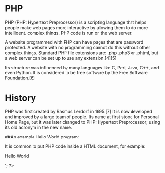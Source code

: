 # PHP

PHP (PHP: Hypertext Preprocessor) is a scripting language that helps people make web pages more interactive by allowing them to do more intelligent, complex things. PHP code is run on the web server.

A website programmed with PHP can have pages that are password protected. A website with no programming cannot do this without other complex things. Standard PHP file extensions are: .php .php3 or .phtml, but a web server can be set up to use any extension.[4][5]

Its structure was influenced by many languages like C, Perl, Java, C++, and even Python. It is considered to be free software by the Free Software Foundation.[6]

# History
PHP was first created by Rasmus Lerdorf in 1995.[7] It is now developed and improved by a large team of people. Its name at first stood for Personal Home Page, but it was later changed to PHP: Hypertext Preprocessor; using its old acronym in the new name.


##An example Hello World program:

  <?php
  echo "Hello, World!";
  ?>
  It is common to put PHP code inside a HTML document, for example:

  <!DOCTYPE html>
  <html>
    <head>
      <title>Hello World</title>
    </head>
    <body>
      <?= '<p>Hello World</p>'; ?>
    </body>
  </html>
